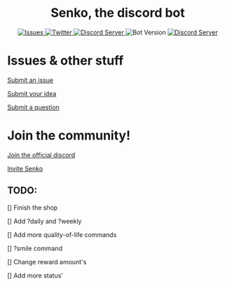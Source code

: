<div align='center'>
    <h1>Senko, the discord bot</h1>
    <a href="https://github.com/Senbyte1/Senko-Issues/issues">
      <img alt="Issues" src="https://img.shields.io/github/issues/Senbyte1/Senko-Issues?color=0088ff" />
    </a>
    <a href="https://twitter.com/SenkoTheKtsune">
      <img alt="Twitter" src="https://img.shields.io/badge/Twitter-2f4962?style=flat&logo=twitter" />
    </a>
    <a href="https://discord.com/invite/FMghXMP4mW">
      <img alt="Discord Server" src="https://img.shields.io/badge/Discord_Server-303030?style=flat&logo=discord&logoColor=white" />
    </a>
    <a>
      <img alt="Bot Version" src="https://img.shields.io/badge/Bot%20Version-0.2.5-70FF00?style=flat" />
    </a>
    <a href="https://reddit.com/r/SenkosWorld">
      <img alt="Discord Server" src="https://img.shields.io/badge/Reddit-303030?style=flat&logo=reddit" />
    </a>
    <div>

</div>

<div align='left'>

<h1>Issues & other stuff</h1>

[Submit an issue](https://github.com/SenkoTheKitsune1/Senko-Issues/issues/new?assignees=&labels=Bug/Error&template=bug-report.md&title=)

[Submit your idea](https://github.com/Senbyte1/Senko-Issues/issues/new?assignees=&labels=Feature+Request&template=feature_request.md&title=)

[Submit a question](https://github.com/SenkoTheKitsune1/Senko-Issues/issues/new?assignees=&labels=Question)

<h1>Join the community!</h1>

[Join the official discord](https://discord.com/invite/FMghXMP4mW)

[Invite Senko](https://discord.com/oauth2/authorize?client_id=777676015887319050&permissions=25600&scope=bot)

<h2>TODO:</h2>
[] Finish the shop

[] Add ?daily and ?weekly

[] Add more quality-of-life commands

[] ?smile command

[] Change reward amount's

[] Add more status'
